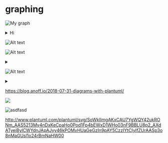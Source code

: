 # graphing

![My graph](https://g.gravizo.com/source/svg/custom_mark12?https%3A%2F%2Fraw.githubusercontent.com%2Fyoomlam%2Fgraphing%2Fmaster%2FREADME.md)
<details> 
<summary>Hi</summary>
custom_mark12
  digraph G {
    size ="4,4";
    main [shape=box];
    main -> parser [weight=8];
  }
custom_mark12
</details>

![Alt text](https://g.gravizo.com/svg?digraph%20G%20%7B%0A%20%20%20%20size%20%3D%224%2C4%22%3B%0A%20%20%20%20main%20%5Bshape%3Dbox%5D%3B%0A%20%20%20%20main%20-%3E%20parse%20%5Bweight%3D8%5D%3B%0A%20%20%7D)

![Alt text](https://g.gravizo.com/source/svg/custom_mark13?https%3A%2F%2Fraw.githubusercontent.com%2Fyoomlam%2Fgraphing%2Fmaster%2FREADME.md)
<details> 
<summary></summary>
custom_mark13
@startuml

artifact artifact1
artifact artifact2
artifact artifact3
artifact artifact4
artifact artifact5
artifact artifact6
artifact artifact7
artifact artifact8
artifact artifact9
artifact artifact10
artifact1 --> artifact2
artifact1 --* artifact3
artifact1 --o artifact4
artifact1 --+ artifact5
artifact1 --# artifact6
artifact1 -->> artifact7
artifact1 --0 artifact8
artifact1 --^ artifact9
artifact1 --(0 artifact10

@enduml
custom_mark13
</details>


![Alt text](https://g.gravizo.com/source/custom_svg?https%3A%2F%2Fraw.githubusercontent.com%2Fyoomlam%2Fgraphing%2Fmaster%2FREADME.md)
<details> 
<summary></summary>
custom_svg
@gravizosvg
{"svg": {
		"@height": "450",
		"@width": "450", 
		"path": [
			{"@id":"lineAB", "@d": "M 100 350 l 150 -300", "@stroke":"red"},
			{"@id":"lineBC", "@d": "M 250 50 l 150 300", "@stroke":"red"},
			{"@d":"M 100 350 q 150 -300 300 0", "@stroke":"green", "@fill":"none"}
    ],
		"g": [
			{"@stroke":"black", "circle":[  
				{"@id":"pointA", "@cx":"100", "@cy":"350", "@r":"3"},
				{"@id":"pointB", "@cx":"250", "@cy":"50", "@r":"3"},
				{"@id":"pointC", "@cx":"400", "@cy":"350", "@r":"3"}
			]},
			{"text": [
				{"@x":"100", "@y":"350", "@dx":"-30", "$":"A"},
				{"@x":"250", "@y":"50", "@dy":"-10", "$":"B"},
				{"@x":"400", "@y":"350", "@dx":"30", "$":"C"}
			]}
		]
	}
}
custom_svg
</details>

https://blog.anoff.io/2018-07-31-diagrams-with-plantuml/

<img src="http://www.plantuml.com/plantuml/png/SoWkIImgAStDuG9IcMc9oIKAC8OXff0Hff0nff09ff0fff0Pff0vff05ff0b5gSQSC6P2hgwTWW7euXh8LoD8fwFS3gAk3R2_IZYoWXFeDgBiDWSHS80uHyKyJY4fmoDZ0sDJ8mCKUGr392zw92QbmACAG00">

![asdfasd](http://www.plantuml.com/plantuml/png/SoWkIImgAStDuG9IcMc9oIKAC8OXff0Hff0nff09ff0fff0Pff0vff05ff0b5gSQSC6P2hgwTWW7euXh8LoD8fwFS3gAk3R2_IZYoWXFeDgBiDWSHS80uHyKyJY4fmoDZ0sDJ8mCKUGr392zw92QbmACAG00)


http://www.plantuml.com/plantuml/svg/SoWkIImgAKxCAU7YgWQY42ukRONm_AAS5213My4nDxKeCpaHo0Pod1Fp4bEWxD1WHo03nF9BBLU8p2_AXdATyejBylCWYdnJApAJyy46kPOMvHUaGeGzIn9pAY5CzzIYtCIyIfZUrAASp3o8nMaGUsl1o24rBmNaHW00
